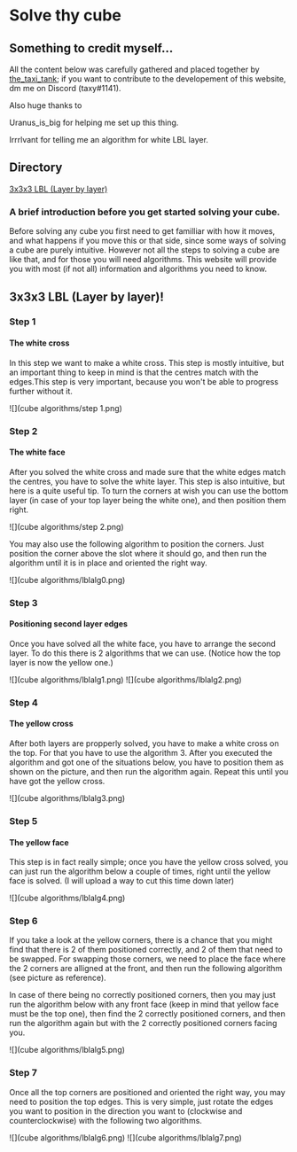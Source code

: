 # Solve thy cube

## Something to credit myself...

All the content below was carefully gathered and placed together by [the_taxi_tank](https://www.youtube.com/channel/UCOmONVM615wqzeHQvvNNc7w?view_as=subscriber); if you want to contribute to the developement of this website, dm me on Discord (taxy#1141). 

Also huge thanks to

Uranus_is_big for helping me set up this thing.

Irrrlvant for telling me an algorithm for white LBL layer.

## Directory

[3x3x3 LBL (Layer by layer)](#cube-solving-method-3x3-lbl)

### A brief introduction before you get started solving your cube.

Before solving any cube you first need to get familliar with how it moves, and what happens if you move this or that side, since some ways of solving a cube are purely intuitive. However not all the steps to solving a cube are like that, and for those you will need algorithms. This website will provide you with most (if not all) information and algorithms you need to know.


## <a name="cube-solving-method-3x3-lbl"></a>3x3x3 LBL (Layer by layer)!
### Step 1
#### The white cross

In this step we want to make a white cross. This step is mostly intuitive, but an important thing to keep in mind is that the centres match with the edges.This step is very important, because you won't be able to progress further without it.

![](cube algorithms/step 1.png)

### Step 2
#### The white face

After you solved the white cross and made sure that the white edges match the centres, you have to solve the white layer. This step is also intuitive, but here is a quite useful tip. To turn the corners at wish you can use the bottom layer (in case of your top layer being the white one), and then position them right.

![](cube algorithms/step 2.png)

You may also use the following algorithm to position the corners. Just position the corner above the slot where it should go, and then run the algorithm until it is in place and oriented the right way.

![](cube algorithms/lblalg0.png)

### Step 3
#### Positioning second layer edges

Once you have solved all the white face, you have to arrange the second layer. To do this there is 2 algorithms that we can use.
(Notice how the top layer is now the yellow one.)

![](cube algorithms/lblalg1.png)
![](cube algorithms/lblalg2.png)

### Step 4
#### The yellow cross

After both layers are propperly solved, you have to make a white cross on the top. For that you have to use the algorithm 3. After you executed the algorithm and got one of the situations below, you have to position them as shown on the picture, and then run the algorithm again. Repeat this until you have got the yellow cross.

![](cube algorithms/lblalg3.png)

### Step 5
#### The yellow face

This step is in fact really simple; once you have the yellow cross solved, you can just run the algorithm below a couple of times, right until the yellow face is solved. (I will upload a way to cut this time down later)

![](cube algorithms/lblalg4.png)

### Step 6

If you take a look at the yellow corners, there is a chance that you might find that there is 2 of them positioned correctly, and 2 of them that need to be swapped. For swapping those corners, we need to place the face where the 2 corners are alligned at the front, and then run the following algorithm (see picture as reference). 

In case of there being no correctly positioned corners, then you may just run the algorithm below with any front face (keep in mind that yellow face must be the top one), then find the 2 correctly positioned corners, and then run the algorithm again but with the 2 correctly positioned corners facing you.

![](cube algorithms/lblalg5.png)

### Step 7

Once all the top corners are positioned and oriented the right way, you may need to position the top edges. This is very simple, just rotate the edges you want to position in the direction you want to (clockwise and counterclockwise) with the following two algorithms.

![](cube algorithms/lblalg6.png)
![](cube algorithms/lblalg7.png)

